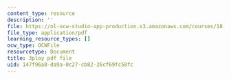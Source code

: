 ```yaml
---
content_type: resource
description: ''
file: https://ol-ocw-studio-app-production.s3.amazonaws.com/courses/18-03sc-differential-equations-fall-2011/147f96a8da9a0c27cb8226cf69fc58fc_3ejfkMHr_DE.pdf
file_type: application/pdf
learning_resource_types: []
ocw_type: OCWFile
resourcetype: Document
title: 3play pdf file
uid: 147f96a8-da9a-0c27-cb82-26cf69fc58fc
---
```

